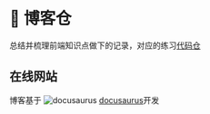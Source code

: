 # 🙌 博客仓
总结并梳理前端知识点做下的记录，对应的练习[代码仓](https://gitee.com/pengfei19981209/blog-codes)

## 在线网站



博客基于
![docusaurus](https://github.com/facebook/docusaurus/blob/main/examples/classic/static/img/logo.svg)
[docusaurus](https://github.com/facebook/docusaurus)开发